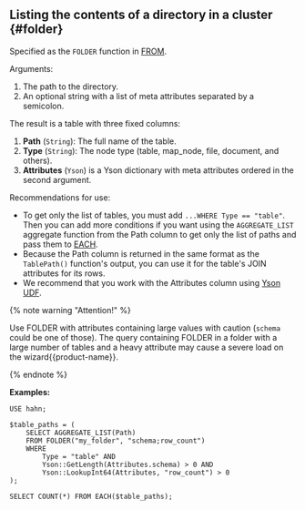 ## Listing the contents of a directory in a cluster {#folder}

Specified as the `FOLDER` function in [FROM](#from).

Arguments:

1. The path to the directory.
2. An optional string with a list of meta attributes separated by a semicolon.

The result is a table with three fixed columns:

1. **Path** (`String`): The full name of the table.
2. **Type** (`String`): The node type (table, map_node, file, document, and others).
3. **Attributes** (`Yson`) is a Yson dictionary with meta attributes ordered in the second argument.

Recommendations for use:

* To get only the list of tables, you must add `...WHERE Type == "table"`. Then you can add more conditions if you want using the `AGGREGATE_LIST` aggregate function from the Path column to get only the list of paths and pass them to [EACH](#each).
* Because the Path column is returned in the same format as the `TablePath()` function's output, you can use it for the table's JOIN attributes for its rows.
* We recommend that you work with the Attributes column using [Yson UDF](../../../udf/list/yson.md).

{% note warning "Attention!" %}

Use FOLDER with attributes containing large values with caution (`schema` could be one of those). The query containing FOLDER in a folder with a large number of tables and a heavy attribute may cause a severe load on the wizard{{product-name}}.

{% endnote %}

**Examples:**

```yql
USE hahn;

$table_paths = (
    SELECT AGGREGATE_LIST(Path)
    FROM FOLDER("my_folder", "schema;row_count")
    WHERE
        Type = "table" AND
        Yson::GetLength(Attributes.schema) > 0 AND
        Yson::LookupInt64(Attributes, "row_count") > 0
);

SELECT COUNT(*) FROM EACH($table_paths);
```

